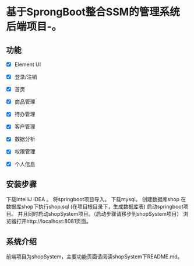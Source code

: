 # 基于SprongBoot整合SSM的管理系统后端项目-。

## 功能 ##
- [x] Element UI
- [x] 登录/注销
- [x] 首页
- [x] 商品管理
- [x] 待办管理
- [x] 客户管理
- [x] 数据分析
- [x] 权限管理
- [x] 个人信息




## 安装步骤 ##

下载IntelliJ IDEA 。
将springboot项目导入。
下载mysql。
创建数据库shop
在数据库shop下执行shop.sql (在项目根目录下，生成数据库表)
启动springboot项目。
并且同时启动shopSystem项目。（启动步骤请移步到shopSystem项目）
浏览器打开http://localhost:8081页面。
## 系统介绍 ##

前端项目为shopSystem，主要功能页面请阅读shopSystem下README.md。